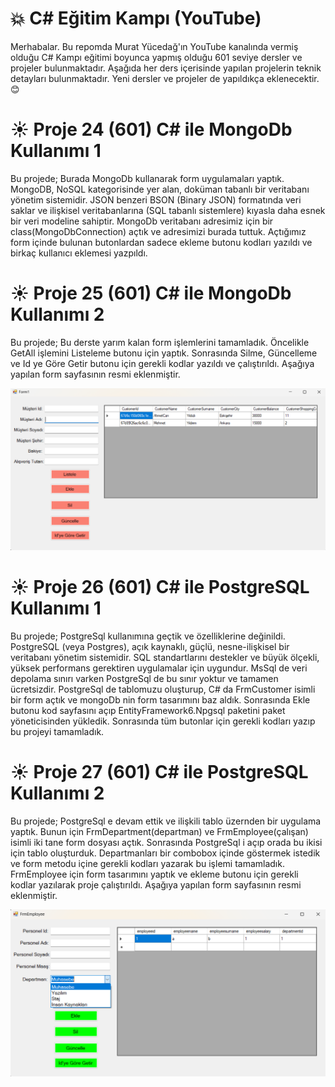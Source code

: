 # :boom: C# Eğitim Kampı (YouTube)

Merhabalar. Bu repomda Murat Yücedağ'ın YouTube kanalında vermiş olduğu C# Kampı eğitimi boyunca yapmış olduğu 601 seviye dersler ve projeler bulunmaktadır. Aşağıda her ders içerisinde yapılan projelerin teknik detayları bulunmaktadır. Yeni dersler ve projeler de yapıldıkça eklenecektir. :blush: 


# :sunny: Proje 24 (601) C# ile MongoDb Kullanımı 1
Bu projede; Burada MongoDb kullanarak form uygulamaları yaptık. MongoDB, NoSQL kategorisinde yer alan, doküman tabanlı bir veritabanı yönetim sistemidir. JSON benzeri BSON (Binary JSON) formatında veri saklar ve ilişkisel veritabanlarına (SQL tabanlı sistemlere) kıyasla daha esnek bir veri modeline sahiptir. MongoDb veritabanı adresimiz için bir class(MongoDbConnection) açtık ve adresimizi burada tuttuk. Açtığımız form içinde bulunan butonlardan sadece ekleme butonu kodları yazıldı ve birkaç kullanıcı eklemesi yazpıldı. 

# :sunny: Proje 25 (601) C# ile MongoDb Kullanımı 2
Bu projede; Bu derste yarım kalan form işlemlerini tamamladık. Öncelikle GetAll işlemini Listeleme butonu için yaptık. Sonrasında Silme, Güncelleme ve Id ye Göre Getir butonu için gerekli kodlar yazıldı ve çalıştırıldı. Aşağıya yapılan form sayfasının resmi eklenmiştir.  

![FrmMongoDb](https://github.com/DemirbasAlperen/CSharpEgitimKampi601/blob/master/FrmMongoDb.png)

# :sunny: Proje 26 (601) C# ile PostgreSQL Kullanımı 1
Bu projede; PostgreSql kullanımına geçtik ve özelliklerine değinildi. PostgreSQL (veya Postgres), açık kaynaklı, güçlü, nesne-ilişkisel bir veritabanı yönetim sistemidir. SQL standartlarını destekler ve büyük ölçekli, yüksek performans gerektiren uygulamalar için uygundur. MsSql de veri depolama sınırı varken PostgreSql de bu sınır yoktur ve tamamen ücretsizdir. PostgreSql de tablomuzu oluşturup, C# da FrmCustomer isimli bir form açtık ve mongoDb nin form tasarımını baz aldık. Sonrasında Ekle butonu kod sayfasını açıp EntityFramework6.Npgsql paketini paket yöneticisinden yükledik. Sonrasında tüm butonlar için gerekli kodları yazıp bu projeyi tamamladık. 

# :sunny: Proje 27 (601) C# ile PostgreSQL Kullanımı 2
Bu projede; PostgreSql e devam ettik ve ilişkili tablo üzernden bir uygulama yaptık. Bunun için FrmDepartment(departman) ve FrmEmployee(çalışan) isimli iki tane form dosyası açtık. Sonrasında PostgreSql i açıp orada bu ikisi için tablo oluşturduk. Departmanları bir combobox içinde göstermek istedik ve form metodu içine gerekli kodları yazarak bu işlemi tamamladık. FrmEmployee için form tasarımını yaptık ve ekleme butonu için gerekli kodlar yazılarak proje çalıştırıldı. Aşağıya yapılan form sayfasının resmi eklenmiştir.

![FrmPostgreSql](https://github.com/DemirbasAlperen/CSharpEgitimKampi601/blob/master/FrmPostgreSql.png)
